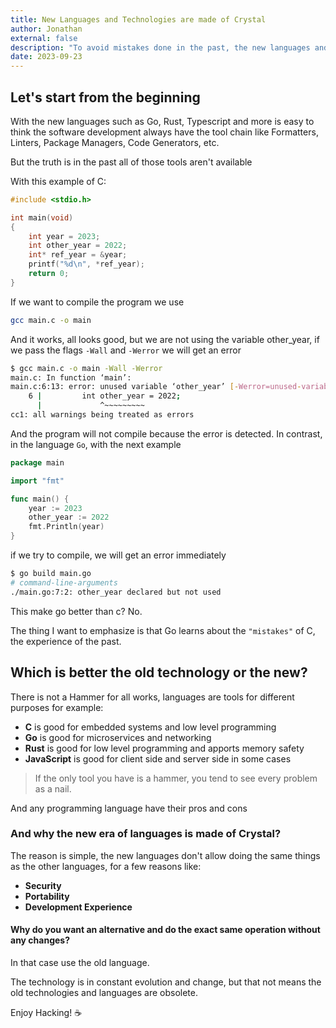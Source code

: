 ```yaml
---
title: New Languages and Technologies are made of Crystal
author: Jonathan
external: false
description: "To avoid mistakes done in the past, the new languages and frameworks are made with a diferent perspective"
date: 2023-09-23
---
```


## Let's start from the beginning

With the new languages such as Go, Rust, Typescript and more 
is easy to think the software development always have the tool chain like 
Formatters, Linters, Package Managers, Code Generators, etc. 

But the truth is in the past all of those tools aren't available 

With this example of C:

```c
#include <stdio.h>

int main(void) 
{
    int year = 2023;
	int other_year = 2022;
    int* ref_year = &year;
    printf("%d\n", *ref_year);
    return 0;
}
```

If we want to compile the program we use

```bash
gcc main.c -o main
```

And it works, all looks good, but we are not using the variable other_year, 
if we pass the flags `-Wall` and `-Werror` we will get an error

```bash
$ gcc main.c -o main -Wall -Werror
main.c: In function ‘main’:
main.c:6:13: error: unused variable ‘other_year’ [-Werror=unused-variable]
    6 |         int other_year = 2022;
      |             ^~~~~~~~~~
cc1: all warnings being treated as errors
```

And the program will not compile because the error is detected.
In contrast, in the language `Go`, with the next example

```go
package main

import "fmt"

func main() {
    year := 2023
    other_year := 2022
    fmt.Println(year)
}
```

if we try to compile, we will get an error immediately
```bash
$ go build main.go 
# command-line-arguments
./main.go:7:2: other_year declared but not used
```

This make go better than c? No.

The thing I want to emphasize is that Go learns about the `"mistakes"` of C,
the experience of the past.

## Which is better the old technology or the new?

There is not a Hammer for all works, languages are tools for different purposes
for example:

* **C** is good for embedded systems and low level programming
* **Go** is good for microservices and networking
* **Rust** is good for low level programming and apports memory safety 
* **JavaScript** is good for client side and server side in some cases

> If the only tool you have is a hammer, you tend to see every problem as a nail.

And any programming language have their pros and cons


### And why the new era of languages is made of Crystal?

The reason is simple, the new languages don't allow doing the same things as the other languages, for a few reasons like:

* **Security**
* **Portability**
* **Development Experience**

#### Why do you want an alternative and do the exact same operation without any changes?
In that case use the old language.

The technology is in constant evolution and change, but 
that not means the old technologies and languages are obsolete.

Enjoy Hacking! ☕


